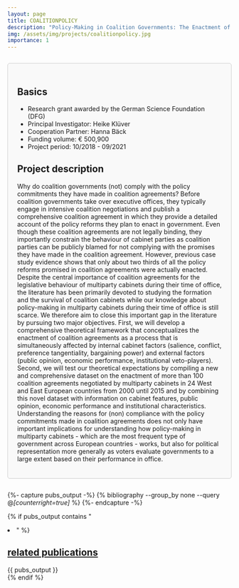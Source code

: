 ```yaml
---
layout: page
title: COALITIONPOLICY
description: "Policy-Making in Coalition Governments: The Enactment of Coalition Agreements"
img: /assets/img/projects/coalitionpolicy.jpg
importance: 1
---
```


<div style="border: 1px solid #ccc; border-radius: 5px; padding: 1.5em; margin: 2em 0; background-color: #f9f9f9;">

  <h2>Basics</h2>
    <ul>
      <li>Research grant awarded by the German Science Foundation (DFG)</li>
      <li>Principal Investigator: Heike Klüver</li>
      <li>Cooperation Partner: Hanna Bäck</li>
      <li>Funding volume: € 500,900</li>
      <li>Project period: 10/2018 - 09/2021</li>
    </ul>
  
  <h2>Project description</h2>
    <p> Why do coalition governments (not) comply with the policy commitments they have made in coalition agreements? Before coalition governments take over executive offices, they typically engage in intensive coalition negotiations and publish a comprehensive coalition agreement in which they provide a detailed account of the policy reforms they plan to enact in government. Even though these coalition agreements are not legally binding, they importantly constrain the behaviour of cabinet parties as coalition parties can be publicly blamed for not complying with the promises they have made in the coalition agreement. However, previous case study evidence shows that only about two thirds of all the policy reforms promised in coalition agreements were actually enacted. Despite the central importance of coalition agreements for the legislative behaviour of multiparty cabinets during their time of office, the literature has been primarily devoted to studying the formation and the survival of coalition cabinets while our knowledge about policy-making in multiparty cabinets during their time of office is still scarce. We therefore aim to close this important gap in the literature by pursuing two major objectives. First, we will develop a comprehensive theoretical framework that conceptualizes the enactment of coalition agreements as a process that is simultaneously affected by internal cabinet factors (salience, conflict, preference tangentiality, bargaining power) and external factors (public opinion, economic performance, institutional veto-players). Second, we will test our theoretical expectations by compiling a new and comprehensive dataset on the enactment of more than 100 coalition agreements negotiated by multiparty cabinets in 24 West and East European countries from 2000 until 2015 and by combining this novel dataset with information on cabinet features, public opinion, economic performance and institutional characteristics. Understanding the reasons for (non) compliance with the policy commitments made in coalition agreements does not only have important implications for understanding how policy-making in multiparty cabinets - which are the most frequent type of government across European countries - works, but also for political representation more generally as voters evaluate governments to a large extent based on their performance in office.</p>

</div>

{%- capture pubs_output -%}
  {% bibliography --group_by none --query @*[counterright=true]* %}
{%- endcapture -%}

{% if pubs_output contains "<li>" %}
  <div>
    <h2>
      <a href="{{ '/publications/' | relative_url }}" style="color: inherit">
        related publications
      </a>
    </h2>
    <div class="publications">
      {{ pubs_output }}
    </div>
  </div>
{% endif %}